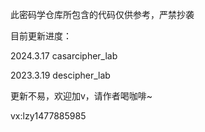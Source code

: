 此密码学仓库所包含的代码仅供参考，严禁抄袭

目前更新进度：

2024.3.17 casarcipher_lab

2023.3.19 descipher_lab

更新不易，欢迎加v，请作者喝咖啡~

vx:lzy1477885985
